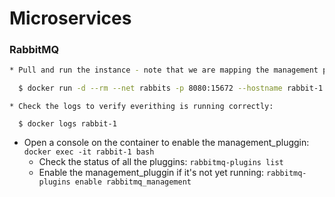 # Microservices

### RabbitMQ
```bash
* Pull and run the instance - note that we are mapping the management port (8080) so that the web interface is available right away:

  $ docker run -d --rm --net rabbits -p 8080:15672 --hostname rabbit-1 --name rabbit-1 rabbitmq:3
```  
```
* Check the logs to verify everithing is running correctly:

  $ docker logs rabbit-1
```
* Open a console on the container to enable the management_pluggin: `docker exec -it rabbit-1 bash`
  * Check the status of all the pluggins: `rabbitmq-plugins list`
  * Enable the management_pluggin if it's not yet running: `rabbitmq-plugins enable rabbitmq_management`
